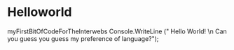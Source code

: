 # Helloworld
myFirstBitOfCodeForTheInterwebs
Console.WriteLine (" Hello World! \n Can you guess you guess my preference of language?");
